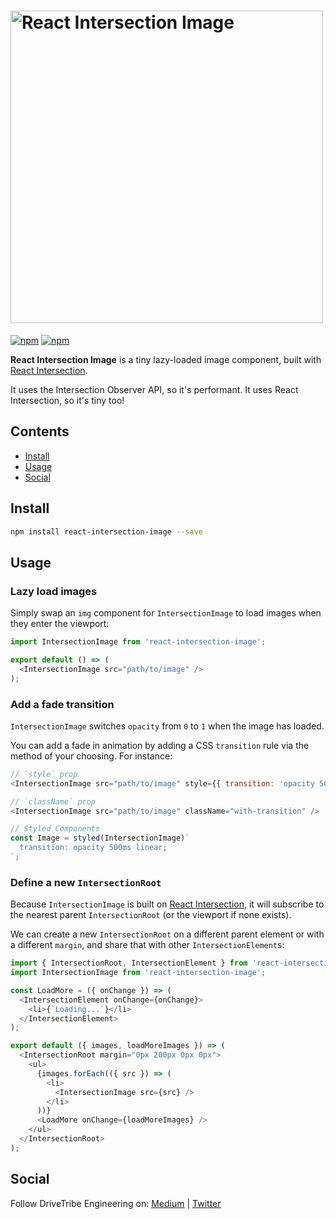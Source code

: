 # <img alt="React Intersection Image" src="https://user-images.githubusercontent.com/7850794/36429384-7954d29c-164a-11e8-8956-957c4766a04d.png" width="500">

[![npm](https://img.shields.io/npm/v/react-intersection-image.svg?style=flat-square)](https://www.npmjs.com/package/react-intersection) [![npm](https://img.shields.io/npm/dm/react-intersection-image.svg?style=flat-square)](https://www.npmjs.com/package/react-intersection) 

**React Intersection Image** is a tiny lazy-loaded image component, built with [React Intersection](https://github.com/drivetribe/react-intersection).

It uses the Intersection Observer API, so it's performant. It uses React Intersection, so it's tiny too!

## Contents

- [Install](#install)
- [Usage](#usage)
- [Social](#social)

## Install

```bash
npm install react-intersection-image --save
```

## Usage

### Lazy load images

Simply swap an `img` component for `IntersectionImage` to load images when they enter the viewport:

```javascript
import IntersectionImage from 'react-intersection-image';

export default () => (
  <IntersectionImage src="path/to/image" />
);
```

### Add a fade transition

`IntersectionImage` switches `opacity` from `0` to `1` when the image has loaded.

You can add a fade in animation by adding a CSS `transition` rule via the method of your choosing. For instance:

```javascript
// `style` prop
<IntersectionImage src="path/to/image" style={{ transition: 'opacity 500ms linear' }} />

// `className` prop
<IntersectionImage src="path/to/image" className="with-transition" />

// Styled Components
const Image = styled(IntersectionImage)`
  transition: opacity 500ms linear;
`;
```

### Define a new `IntersectionRoot`

Because `IntersectionImage` is built on [React Intersection](https://github.com/drivetribe/react-intersection-image), it will subscribe to the nearest parent `IntersectionRoot` (or the viewport if none exists).

We can create a new `IntersectionRoot` on a different parent element or with a different `margin`, and share that with other `IntersectionElement`s:

```javascript
import { IntersectionRoot, IntersectionElement } from 'react-intersection';
import IntersectionImage from 'react-intersection-image';

const LoadMore = ({ onChange }) => (
  <IntersectionElement onChange={onChange}>
    <li>{`Loading...`}</li>
  </IntersectionElement>
);

export default ({ images, loadMoreImages }) => (
  <IntersectionRoot margin="0px 200px 0px 0px">
    <ul>
      {images.forEach(({ src }) => (
        <li>
          <IntersectionImage src={src} />
        </li>
      ))}
      <LoadMore onChange={loadMoreImages} />
    </ul>
  </IntersectionRoot>
);
```

## Social

Follow DriveTribe Engineering on: [Medium](https://medium.com/drivetribe-engineering) | [Twitter](https://twitter.com/drivetribetech)
